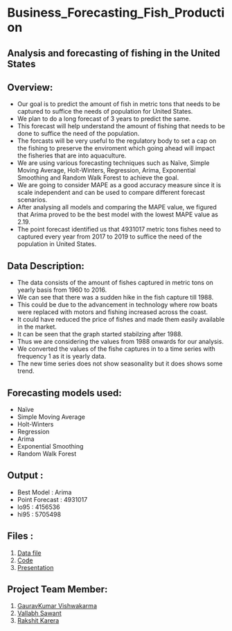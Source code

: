 # Business_Forecasting_Fish_Production
Analysis and forecasting of fishing in the United States
----
 
Overview:
----
- Our goal is to predict the amount of fish in metric tons that needs to be captured to suffice the needs of population for United States.
- We plan to do a long forecast of 3 years to predict the same.
- This forecast will help understand the amount of fishing that needs to be done to suffice the need of the population. 
- The forcasts will be very useful to the regulatory body to set a cap on the fishing to preserve the enviroment which going ahead will impact the fisheries that are into aquaculture.
- We are using various forecasting techniques such as Naïve, Simple Moving Average, Holt-Winters, Regression, Arima, Exponential Smoothing and Random Walk Forest to achieve the goal.
- We are going to consider MAPE as a good accuracy measure since it is scale independent and can be used to compare different forecast scenarios. 
- After analysing all models and comparing the MAPE value, we figured that Arima proved to be the best model with the lowest MAPE value as 2.19.
- The point forecast identified us that 4931017 metric tons fishes need to captured every year from 2017 to 2019 to suffice the need of the population in United States.

Data Description:
----
- The data consists of the amount of fishes captured in metric tons on yearly basis from 1960 to 2016. 
- We can see that there was a sudden hike in the fish capture till 1988. 
- This could be due to the advancement in technology where row boats were replaced with motors and fishing increased across the coast. 
- It could have reduced the price of fishes and made them easily available in the market.
- It can be seen that the graph started stabilzing after 1988.
- Thus we are considering the values from 1988 onwards for our analysis. 
- We converted the values of the fishe captures in to a time series with frequency 1 as it is yearly data.
- The new time series does not show seasonality but it does shows some trend.


Forecasting models used:
----
- Naïve
- Simple Moving Average
- Holt-Winters
- Regression
- Arima
- Exponential Smoothing
- Random Walk Forest

Output :
----
- Best Model : Arima
- Point Forecast : 4931017 
- lo95 : 4156536
- hi95 : 5705498


Files :
----
1) [Data file](https://github.com/VallabhSawant/Business_Forecasting_Fish_Production/blob/master/Data/Fish_Production_UnitedStates.xlsx)
2) [Code](https://github.com/VallabhSawant/Business_Forecasting_Fish_Production/tree/master/Project)
3) [Presentation](https://github.com/VallabhSawant/Business_Forecasting_Fish_Production/blob/master/Presentation/Analysis%20and%20forecasting%20of%20fishing%20in%20the%20United%20States.pdf)

Project Team Member:
----
1. [GauravKumar Vishwakarma](https://github.com/Gaurav-Vish)
2. [Vallabh Sawant](https://github.com/VallabhSawant)
3. [Rakshit Karera](https://github.com/Rakshit-Karkera)

